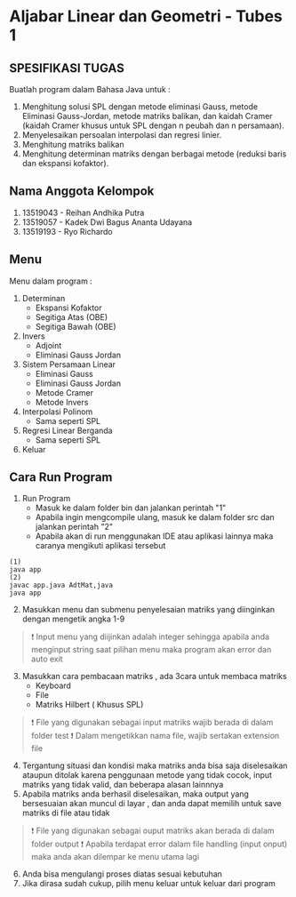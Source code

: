 # Aljabar Linear dan Geometri - Tubes 1

## SPESIFIKASI TUGAS
Buatlah program dalam Bahasa Java untuk :
1. Menghitung solusi SPL dengan metode eliminasi Gauss, metode Eliminasi Gauss-Jordan, metode matriks balikan, dan kaidah Cramer (kaidah Cramer khusus untuk SPL dengan n peubah dan n persamaan).
2. Menyelesaikan persoalan interpolasi dan regresi linier.
3. Menghitung matriks balikan
4. Menghitung determinan matriks dengan berbagai metode (reduksi baris dan ekspansi kofaktor).

## Nama Anggota Kelompok
1. 13519043 - Reihan Andhika Putra
2. 13519057 - Kadek Dwi Bagus Ananta Udayana
3. 13519193 - Ryo Richardo

## Menu
Menu dalam program :
1.  Determinan
    - Ekspansi Kofaktor
    - Segitiga Atas (OBE)
    - Segitiga Bawah (OBE)
2.  Invers
    - Adjoint
    - Eliminasi Gauss Jordan
3.  Sistem Persamaan Linear
    - Eliminasi Gauss
    - Eliminasi Gauss Jordan
    - Metode Cramer
    - Metode Invers
4.  Interpolasi Polinom
    - Sama seperti SPL
5.  Regresi Linear Berganda
    - Sama seperti SPL
6.  Keluar

## Cara Run Program
1.  Run Program 
    - Masuk ke dalam folder bin dan jalankan perintah "1"
    - Apabila ingin mengcompile ulang, masuk ke dalam folder src dan jalankan perintah "2"
    - Apabila akan di run menggunakan IDE atau aplikasi lainnya maka caranya mengikuti aplikasi tersebut
```
(1)
java app
(2)
javac app.java AdtMat,java
java app
```
2.  Masukkan menu dan submenu penyelesaian matriks yang diinginkan dengan mengetik angka 1-9
> :exclamation: Input menu yang diijinkan adalah integer sehingga apabila anda menginput string saat pilihan menu maka program akan error dan auto exit
3.  Masukkan cara pembacaan matriks , ada 3cara untuk membaca matriks
    - Keyboard
    - File
    - Matriks Hilbert ( Khusus SPL)
> :exclamation: File yang digunakan sebagai input matriks wajib berada di dalam folder test
> :exclamation: Dalam mengetikkan nama file, wajib sertakan extension file
4. Tergantung situasi dan kondisi maka matriks anda bisa saja diselesaikan ataupun ditolak karena penggunaan metode yang tidak cocok, input matriks yang tidak valid, dan beberapa alasan lainnnya
5. Apabila matriks anda berhasil diselesaikan, maka output yang bersesuaian akan muncul di layar , dan anda dapat memilih untuk save matriks di file atau tidak
> :exclamation: File yang digunakan sebagai ouput matriks akan berada di dalam folder output
> :exclamation: Apabila terdapat error dalam file handling (input onput) maka anda akan dilempar ke menu utama lagi 
6. Anda bisa mengulangi proses diatas sesuai kebutuhan
7. Jika dirasa sudah cukup, pilih menu keluar untuk keluar dari program


